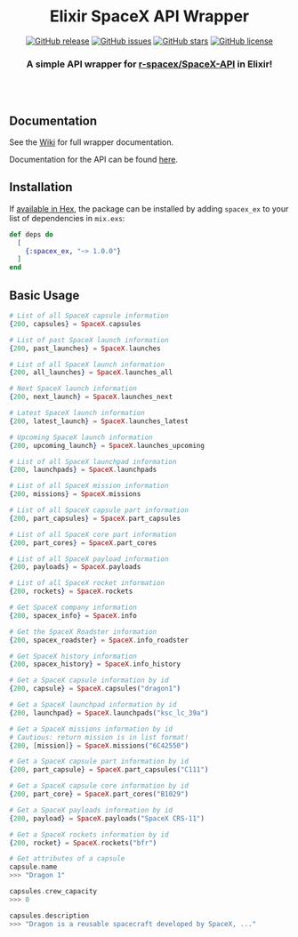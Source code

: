 <div align="center">

# Elixir SpaceX API Wrapper 
[![GitHub release](https://img.shields.io/github/release/crunchysoul/spacex_ex.svg)](https://github.com/crunchysoul/spacex_ex/releases)
[![GitHub issues](https://img.shields.io/github/issues/crunchysoul/spacex_ex.svg)](https://github.com/crunchysoul/spacex_ex/issues)
[![GitHub stars](https://img.shields.io/github/stars/crunchysoul/spacex_ex.svg)](https://github.com/crunchysoul/spacex_ex/stargazers)
[![GitHub license](https://img.shields.io/github/license/crunchysoul/spacex_ex.svg)](https://github.com/crunchysoul/spacex_ex)

### A simple API wrapper for [r-spacex/SpaceX-API](https://github.com/r-spacex/SpaceX-API) in Elixir!

<br><br>

</div>

## Documentation
See the [Wiki](https://github.com/crunchysoul/spacex_ex/wiki) for full wrapper documentation.

Documentation for the API can be found [here](https://github.com/r-spacex/SpaceX-API/wiki).

## Installation
If [available in Hex](https://hex.pm/docs/spacex_ex), the package can be installed
by adding `spacex_ex` to your list of dependencies in `mix.exs`:

```elixir
def deps do
  [
    {:spacex_ex, "~> 1.0.0"}
  ]
end
```

## Basic Usage
```elixir
# List of all SpaceX capsule information
{200, capsules} = SpaceX.capsules

# List of past SpaceX launch information
{200, past_launches} = SpaceX.launches

# List of all SpaceX launch information
{200, all_launches} = SpaceX.launches_all

# Next SpaceX launch information
{200, next_launch} = SpaceX.launches_next

# Latest SpaceX launch information
{200, latest_launch} = SpaceX.launches_latest

# Upcoming SpaceX launch information
{200, upcoming_launch} = SpaceX.launches_upcoming

# List of all SpaceX launchpad information
{200, launchpads} = SpaceX.launchpads

# List of all SpaceX mission information
{200, missions} = SpaceX.missions

# List of all SpaceX capsule part information
{200, part_capsules} = SpaceX.part_capsules

# List of all SpaceX core part information
{200, part_cores} = SpaceX.part_cores

# List of all SpaceX payload information
{200, payloads} = SpaceX.payloads

# List of all SpaceX rocket information
{200, rockets} = SpaceX.rockets

# Get SpaceX company information
{200, spacex_info} = SpaceX.info

# Get the SpaceX Roadster information
{200, spacex_roadster} = SpaceX.info_roadster

# Get SpaceX history information
{200, spacex_history} = SpaceX.info_history 

# Get a SpaceX capsule information by id
{200, capsule} = SpaceX.capsules("dragon1")

# Get a SpaceX launchpad information by id
{200, launchpad} = SpaceX.launchpads("ksc_lc_39a")

# Get a SpaceX missions information by id
# Cautious: return mission is in list format!
{200, [mission]} = SpaceX.missions("6C42550")

# Get a SpaceX capsule part information by id
{200, part_capsule} = SpaceX.part_capsules("C111")

# Get a SpaceX capsule core information by id
{200, part_core} = SpaceX.part_cores("B1029")

# Get a SpaceX payloads information by id
{200, payload} = SpaceX.payloads("SpaceX CRS-11")

# Get a SpaceX rockets information by id
{200, rocket} = SpaceX.rockets("bfr")

# Get attributes of a capsule
capsule.name
>>> "Dragon 1"

capsules.crew_capacity
>>> 0

capsules.description
>>> "Dragon is a reusable spacecraft developed by SpaceX, ..."


```
